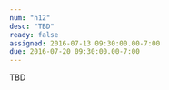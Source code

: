 ```yaml
---
num: "h12"
desc: "TBD"
ready: false
assigned: 2016-07-13 09:30:00.00-7:00
due: 2016-07-20 09:30:00.00-7:00
---
```


TBD
